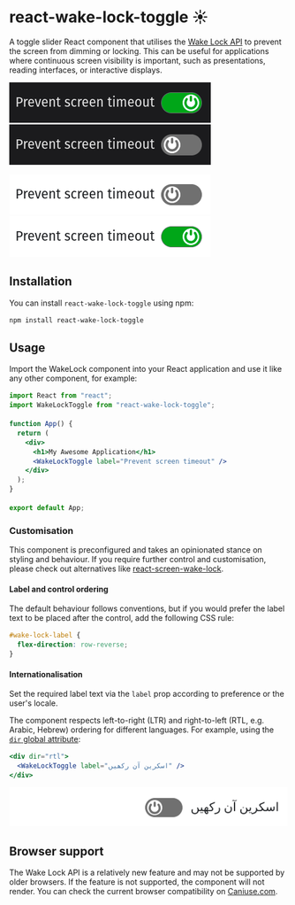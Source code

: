 # react-wake-lock-toggle ☀️

A toggle slider React component that utilises the [Wake Lock API](https://developer.mozilla.org/en-US/docs/Web/API/Wake_Lock_API) to prevent the screen from dimming or locking. This can be useful for applications where continuous screen visibility is
important, such as presentations, reading interfaces, or interactive displays.

![Dark mode - on](doc/images/dark-on.png)
![Dark mode - off](doc/images/dark-off.png)

![Light mode - on](doc/images/light-off.png)
![Light mode - off](doc/images/light-on.png)

## Installation

You can install `react-wake-lock-toggle` using npm:

```bash
npm install react-wake-lock-toggle
```

## Usage

Import the WakeLock component into your React application and use it like any other component, for example:

```jsx
import React from "react";
import WakeLockToggle from "react-wake-lock-toggle";

function App() {
  return (
    <div>
      <h1>My Awesome Application</h1>
      <WakeLockToggle label="Prevent screen timeout" />
    </div>
  );
}

export default App;
```

### Customisation

This component is preconfigured and takes an opinionated stance on styling and behaviour. If you require further control and
customisation, please check out alternatives like [react-screen-wake-lock](https://www.npmjs.com/package/react-screen-wake-lock).

#### Label and control ordering

The default behaviour follows conventions, but if you would prefer the label text to be placed after the control, add the following CSS rule:

```css
#wake-lock-label {
  flex-direction: row-reverse;
}
```

#### Internationalisation

Set the required label text via the `label` prop according to preference or the user's locale.

The component respects left-to-right (LTR) and right-to-left (RTL, e.g. Arabic, Hebrew) ordering for different languages.
For example, using the [`dir` global attribute](https://developer.mozilla.org/en-US/docs/Web/HTML/Reference/Global_attributes/dir):

```jsx
<div dir="rtl">
  <WakeLockToggle label="اسکرین آن رکھیں" />
</div>
```

![Rendering RTL](doc/images/rtl.png)

## Browser support

The Wake Lock API is a relatively new feature and may not be supported by older browsers. If the feature is not supported, the
component will not render. You can check the current browser compatibility on [Caniuse.com](https://caniuse.com/mdn-api_wakelock).
